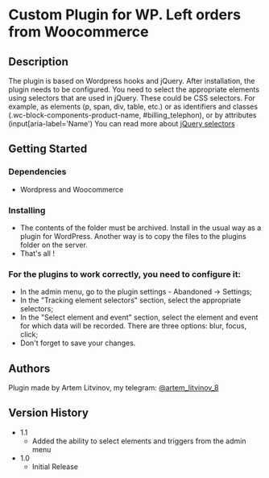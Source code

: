 # Custom Plugin for WP. Left orders from Woocommerce

## Description

The plugin is based on Wordpress hooks and jQuery. After installation, the plugin needs to be configured. You need to select the appropriate elements using selectors that are used in jQuery. These could be CSS selectors. For example, as elements (p, span, div, table, etc.) or as identifiers and classes (.wc-block-components-product-name, #billing_telephon), or by attributes (input[aria-label='Name')
You can read more about [jQuery selectors](https://api.jquery.com/all-selector/)

## Getting Started


### Dependencies

* Wordpress and Woocommerce

### Installing
* The contents of the folder must be archived. Install in the usual way as a plugin for WordPress. Another way is to copy the files to the plugins folder on the server.
* That's all !

### For the plugins to work correctly, you need to configure it:

* In the admin menu, go to the plugin settings - Abandoned -> Settings;
* In the "Tracking element selectors" section, select the appropriate selectors;
* In the "Select element and event" section, select the element and event for which data will be recorded. There are three options: blur, focus, click;
* Don't forget to save your changes.

## Authors

Plugin made by Artem Litvinov, my telegram:
[@artem_litvinov_8](https://t.me/artem_litvinov_8)

## Version History
* 1.1
    * Added the ability to select elements and triggers from the admin menu
* 1.0
    * Initial Release